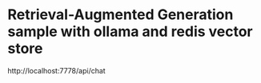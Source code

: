 # Retrieval-Augmented Generation sample with ollama and redis vector store

http://localhost:7778/api/chat
